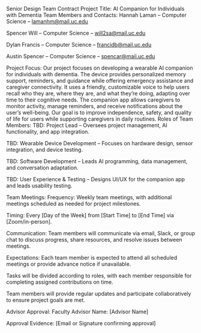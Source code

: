 Senior Design Team Contract
Project Title: AI Companion for Individuals with Dementia
Team Members and Contacts:
Hannah Laman – Computer Science – lamanhm@mail.uc.edu


Spencer Will – Computer Science – will2sa@mail.uc.edu


Dylan Francis – Computer Science – francidb@mail.uc.edu


Austin Spencer – Computer Science – spencar@mail.uc.edu


Project Focus:
Our project focuses on developing a wearable AI companion for individuals with dementia. The device provides personalized memory support, reminders, and guidance while offering emergency assistance and caregiver connectivity. It uses a friendly, customizable voice to help users recall who they are, where they are, and what they’re doing, adapting over time to their cognitive needs. The companion app allows caregivers to monitor activity, manage reminders, and receive notifications about the user’s well-being. Our goal is to improve independence, safety, and quality of life for users while supporting caregivers in daily routines.
Roles of Team Members:
TBD: Project Lead – Oversees project management, AI functionality, and app integration.


TBD: Wearable Device Development – Focuses on hardware design, sensor integration, and device testing.


TBD: Software Development – Leads AI programming, data management, and conversation adaptation.


TBD: User Experience & Testing – Designs UI/UX for the companion app and leads usability testing.


Team Meetings:
Frequency: Weekly team meetings, with additional meetings scheduled as needed for project milestones.


Timing: Every [Day of the Week] from [Start Time] to [End Time] via [Zoom/in-person].


Communication: Team members will communicate via email, Slack, or group chat to discuss progress, share resources, and resolve issues between meetings.


Expectations:
Each team member is expected to attend all scheduled meetings or provide advance notice if unavailable.


Tasks will be divided according to roles, with each member responsible for completing assigned contributions on time.


Team members will provide regular updates and participate collaboratively to ensure project goals are met.


Advisor Approval:
Faculty Advisor Name: [Advisor Name]


Approval Evidence: [Email or Signature confirming approval]
